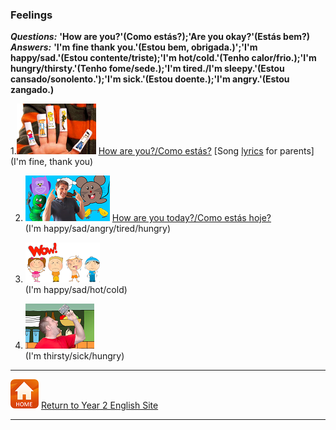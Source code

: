 ### Feelings

***Questions:*** **'How are you?'(Como estás?);'Are you okay?'(Estás bem?)**  
***Answers:*** **'I'm fine thank you.'(Estou bem, obrigada.)';'I'm happy/sad.'(Estou contente/triste);'I'm hot/cold.'(Tenho calor/frio.);'I'm hungry/thirsty.'(Tenho fome/sede.);'I'm tired./I'm sleepy.'(Estou cansado/sonolento.');'I'm sick.'(Estou doente.);'I'm angry.'(Estou zangado.)**

1.[![hays](/images/hays.PNG)](https://www.youtube.com/watch?v=LxhOv3KnfA8) [How are you?/Como estás?](https://www.youtube.com/watch?v=LxhOv3KnfA8)  [Song [lyrics](http://www.kidsboxapps.es/pdf/kb1/lyric/unit2.pdf) for parents]  
(I'm fine, thank you)  

2. [![hoyt](/images/hoyt.png)](https://www.youtube.com/watch?v=fMR8Hr9Xby4) [How are you today?/Como estás hoje?](https://www.youtube.com/watch?v=fMR8Hr9Xby4)  
(I'm happy/sad/angry/tired/hungry)

3. [![wehay1](/images/wehay1.PNG)](https://www.youtube.com/watch?v=5su1M6NdG-I)  
(I'm happy/sad/hot/cold)

4. [![wehay2](/images/wehay2.PNG)](https://www.youtube.com/watch?v=WkswguWRJ5Q)  
(I'm thirsty/sick/hungry)

***
[![home](/images/home.PNG)](https://tangerina-pt.github.io/English/Year2) [Return to Year 2 English Site](https://tangerina-pt.github.io/English/Year2)

***
